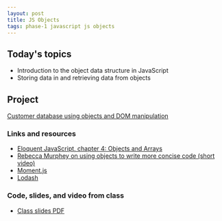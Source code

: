 ```yaml
---
layout: post
title: JS Objects
tags: phase-1 javascript js objects
---
```


## Today's topics

- Introduction to the object data structure in JavaScript
- Storing data in and retrieving data from objects

## Project

[Customer database using objects and DOM manipulation](https://classroom.github.com/a/EfdfOppH)

### Links and resources

- [Eloquent JavaScript, chapter 4: Objects and Arrays](https://eloquentjavascript.net/04_data.html)
- [Rebecca Murphey on using objects to write more concise code (short video)](https://youtu.be/hVQdlYgJqcY)
- [Moment.js](https://momentjs.com/)
- [Lodash](https://lodash.com/)

### Code, slides, and video from class

- [Class slides PDF](/slide-decks/js-objects.pdf)
